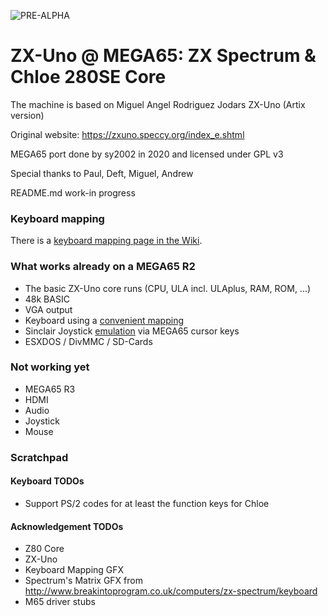 ![PRE-ALPHA](https://img.shields.io/badge/-WARNING%3A%20PRE--ALPHA-red)

ZX-Uno @ MEGA65: ZX Spectrum & Chloe 280SE Core
===============================================

The machine is based on Miguel Angel Rodriguez Jodars ZX-Uno (Artix version)

Original website: https://zxuno.speccy.org/index_e.shtml

MEGA65 port done by sy2002 in 2020 and licensed under GPL v3

Special thanks to Paul, Deft, Miguel, Andrew

README.md work-in progress

### Keyboard mapping

There is a [keyboard mapping page in the Wiki](https://github.com/sy2002/zxuno4mega65/wiki/Keyboard).

### What works already on a MEGA65 R2

* The basic ZX-Uno core runs (CPU, ULA incl. ULAplus, RAM, ROM, ...)
* 48k BASIC
* VGA output
* Keyboard using a [convenient mapping](https://github.com/sy2002/zxuno4mega65/wiki/Keyboard)
* Sinclair Joystick [emulation](https://github.com/sy2002/zxuno4mega65/wiki/Keyboard#cursor-keys-standard-and-joystick-mode) via MEGA65 cursor keys
* ESXDOS / DivMMC / SD-Cards

### Not working yet

* MEGA65 R3
* HDMI
* Audio
* Joystick
* Mouse

### Scratchpad

#### Keyboard TODOs

* Support PS/2 codes for at least the function keys for Chloe

#### Acknowledgement TODOs

* Z80 Core
* ZX-Uno
* Keyboard Mapping GFX
* Spectrum's Matrix GFX from http://www.breakintoprogram.co.uk/computers/zx-spectrum/keyboard
* M65 driver stubs
